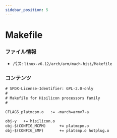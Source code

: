 ```yaml
---
sidebar_position: 5
---
```

# Makefile

### ファイル情報

- パス: `linux-v6.12/arch/arm/mach-hisi/Makefile`

### コンテンツ

```txt
# SPDX-License-Identifier: GPL-2.0-only
#
# Makefile for Hisilicon processors family
#

CFLAGS_platmcpm.o	:= -march=armv7-a

obj-y	+= hisilicon.o
obj-$(CONFIG_MCPM)		+= platmcpm.o
obj-$(CONFIG_SMP)		+= platsmp.o hotplug.o

```
